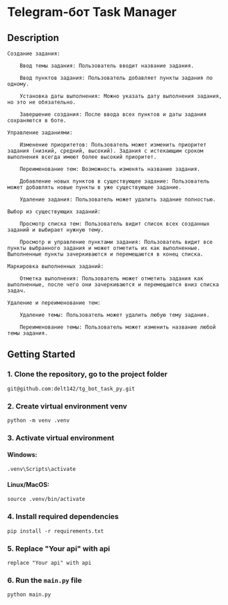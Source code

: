 # Telegram-бот Task Manager

## Description

    Создание задания:
    
        Ввод темы задания: Пользователь вводит название задания.
    
        Ввод пунктов задания: Пользователь добавляет пункты задания по одному.
    
        Установка даты выполнения: Можно указать дату выполнения задания, но это не обязательно.
    
        Завершение создания: После ввода всех пунктов и даты задания сохраняются в боте.
    
    Управление заданиями:
    
        Изменение приоритетов: Пользователь может изменить приоритет задания (низкий, средний, высокий). Задания с истекающим сроком выполнения всегда имеют более высокий приоритет.
    
        Переименование тем: Возможность изменять название задания.
    
        Добавление новых пунктов в существующее задание: Пользователь может добавлять новые пункты в уже существующее задание.
    
        Удаление задания: Пользователь может удалить задание полностью.
    
    Выбор из существующих заданий:
    
        Просмотр списка тем: Пользователь видит список всех созданных заданий и выбирает нужную тему.
    
        Просмотр и управление пунктами задания: Пользователь видит все пункты выбранного задания и может отметить их как выполненные. Выполненные пункты зачеркиваются и перемещаются в конец списка.
    
    Маркировка выполненных заданий:
    
        Отметка выполнения: Пользователь может отметить задания как выполненные, после чего они зачеркиваются и перемещаются вниз списка задач.
    
    Удаление и переименование тем:
    
        Удаление темы: Пользователь может удалить любую тему задания.
    
        Переименование темы: Пользователь может изменить название любой темы задания.


## Getting Started

### 1. Clone the repository, go to the project folder

    git@github.com:delt142/tg_bot_task_py.git

### 2. Create virtual environment venv

    python -m venv .venv

### 3. Activate virtual environment

#### Windows:
    .venv\Scripts\activate

#### Linux/MacOS:
    source .venv/bin/activate

### 4. Install required dependencies

    pip install -r requirements.txt

### 5. Replace "Your api" with api

    replace "Your api" with api

### 6. Run the `main.py` file

    python main.py
